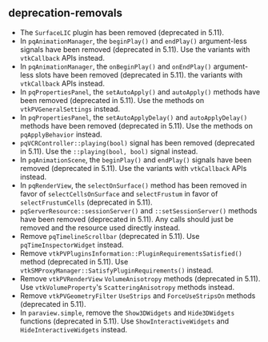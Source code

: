 ## deprecation-removals

* The `SurfaceLIC` plugin has been removed (deprecated in 5.11).
* In `pqAnimationManager`, the `beginPlay()` and `endPlay()` argument-less
  signals have been removed (deprecated in 5.11). Use the variants with
  `vtkCallback` APIs instead.
* In `pqAnimationManager`, the `onBeginPlay()` and `onEndPlay()` argument-less
  slots have been removed (deprecated in 5.11). the variants with `vtkCallback`
  APIs instead.
* In `pqPropertiesPanel`, the `setAutoApply()` and `autoApply()` methods have
  been removed (deprecated in 5.11). Use the methods on `vtkPVGeneralSettings`
  instead.
* In `pqPropertiesPanel`, the `setAutoApplyDelay()` and `autoApplyDelay()`
  methods have been removed (deprecated in 5.11). Use the methods on
  `pqApplyBehavior` instead.
* `pqVCRController::playing(bool)` signal has been removed (deprecated in
  5.11). Use the `::playing(bool, bool)` signal instead.
* In `pqAnimationScene`, the `beginPlay()` and `endPlay()` signals have been
  removed (deprecated in 5.11). Use the variants with `vtkCallback` APIs
  instead.
* In `pqRenderView`, the `selectOnSurface()` method has been removed in favor
  of `selectCellsOnSurface` and `selectFrustum` in favor of
  `selectFrustumCells` (deprecated in 5.11).
* `pqServerResource::sessionServer()` and `::setSessionServer()` methods have
  been removed (deprecated in 5.11). Any calls should just be removed and the
  resource used directly instead.
* Remove `pqTimelineScrollbar` (deprecated in 5.11). Use
  `pqTimeInspectorWidget` instead.
* Remove `vtkPVPluginsInformation::PluginRequirementsSatisfied()` method
  (deprecated in 5.11). Use `vtkSMProxyManager::SatisfyPluginRequirements()`
  instead.
* Remove `vtkPVRenderView` `VolumeAnisotropy` methods (deprecated in 5.11). Use
  `vtkVolumeProperty`'s `ScatteringAnisotropy` methods instead.
* Remove `vtkPVGeometryFilter` `UseStrips` and `ForceUseStripsOn` methods
  (deprecated in 5.11).
* In `paraview.simple`, remove the `Show3DWidgets` and `Hide3DWidgets`
  functions (deprecated in 5.11). Use `ShowInteractiveWidgets` and
  `HideInteractiveWidgets` instead.
